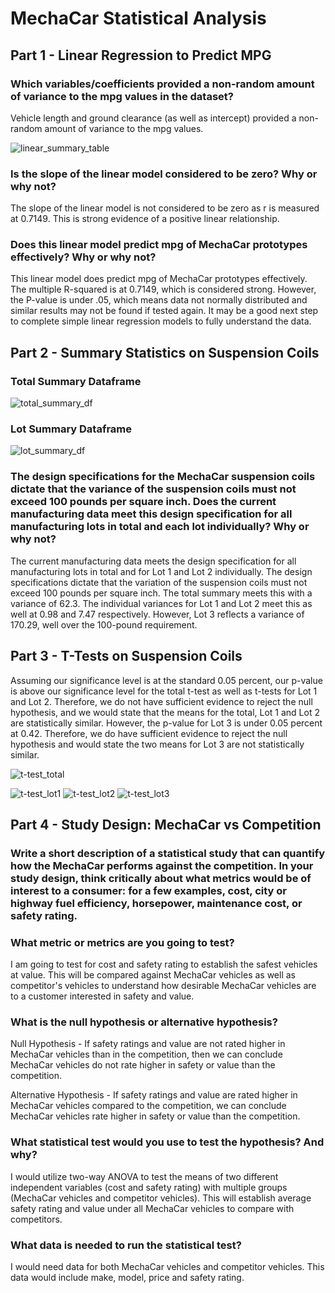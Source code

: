 # MechaCar Statistical Analysis

## Part 1 - Linear Regression to Predict MPG

### Which variables/coefficients provided a non-random amount of variance to the mpg values in the dataset?

Vehicle length and ground clearance (as well as intercept) provided a non-random amount of variance to the mpg values.

![linear_summary_table](https://user-images.githubusercontent.com/110419577/210616884-3d31a688-66fe-4b2e-9729-4627bf03d33d.png)

### Is the slope of the linear model considered to be zero? Why or why not?
The slope of the linear model is not considered to be zero as r is measured at 0.7149. This is strong evidence of a positive linear relationship.

### Does this linear model predict mpg of MechaCar prototypes effectively? Why or why not?

This linear model does predict mpg of MechaCar prototypes effectively. The multiple R-squared is at 0.7149, which is considered strong. However, the P-value is under .05, which means data not normally distributed and similar results may not be found if tested again. It may be a good next step to complete simple linear regression models to fully understand the data. 

## Part 2 - Summary Statistics on Suspension Coils

### Total Summary Dataframe
![total_summary_df](https://user-images.githubusercontent.com/110419577/210623715-175ce265-d333-4630-a572-60491e4fa7cd.png)

### Lot Summary Dataframe
![lot_summary_df](https://user-images.githubusercontent.com/110419577/210623744-5f34e407-d1fc-4b30-ab3c-177807d60983.png)

### The design specifications for the MechaCar suspension coils dictate that the variance of the suspension coils must not exceed 100 pounds per square inch. Does the current manufacturing data meet this design specification for all manufacturing lots in total and each lot individually? Why or why not?

The current manufacturing data meets the design specification for all manufacturing lots in total and for Lot 1 and Lot 2 individually. The design specifications dictate that the variation of the suspension coils must not exceed 100 pounds per square inch. The total summary meets this with a variance of 62.3. The individual variances for Lot 1 and Lot 2 meet this as well at 0.98 and 7.47 respectively. However, Lot 3 reflects a variance of 170.29, well over the 100-pound requirement.

## Part 3 - T-Tests on Suspension Coils

Assuming our significance level is at the standard 0.05 percent, our p-value is above our significance level for the total t-test as well as t-tests for Lot 1 and Lot 2. Therefore, we do not have sufficient evidence to reject the null hypothesis, and we would state that the means for the total, Lot 1 and Lot 2 are statistically similar. However, the p-value for Lot 3 is under 0.05 percent at 0.42. Therefore, we do have sufficient evidence to reject the null hypothesis and would state the two means for Lot 3 are not statistically similar.

![t-test_total](https://user-images.githubusercontent.com/110419577/210627517-fed36a16-bb00-48d3-9669-4f82b4a4f358.png)

![t-test_lot1](https://user-images.githubusercontent.com/110419577/210627511-ba0161c3-112e-4c0d-a987-b6623083de27.png)
![t-test_lot2](https://user-images.githubusercontent.com/110419577/210627513-dc81651f-79b3-49bc-a26c-303f4cfd1742.png)
![t-test_lot3](https://user-images.githubusercontent.com/110419577/210627514-b35c5cfc-8617-4bde-a235-daaa4e9ba2a5.png)



## Part 4 - Study Design: MechaCar vs Competition

### Write a short description of a statistical study that can quantify how the MechaCar performs against the competition. In your study design, think critically about what metrics would be of interest to a consumer: for a few examples, cost, city or highway fuel efficiency, horsepower, maintenance cost, or safety rating.

### What metric or metrics are you going to test?

I am going to test for cost and safety rating to establish the safest vehicles at value. This will be compared against MechaCar vehicles as well as competitor's vehicles to understand how desirable MechaCar vehicles are to a customer interested in safety and value.

### What is the null hypothesis or alternative hypothesis?

Null Hypothesis - If safety ratings and value are not rated higher in MechaCar vehicles than in the competition, then we can conclude MechaCar vehicles do not rate higher in safety or value than the competition.

Alternative Hypothesis - If safety ratings and value are rated higher in MechaCar vehicles compared to the competition, we can conclude MechaCar vehicles rate higher in safety or value than the competition.

### What statistical test would you use to test the hypothesis? And why?
I would utilize two-way ANOVA to test the means of two different independent variables (cost and safety rating) with multiple groups (MechaCar vehicles and competitor vehicles). This will establish average safety rating and value under all MechaCar vehicles to compare with competitors.


### What data is needed to run the statistical test?
I would need data for both MechaCar vehicles and competitor vehicles. This data would include make, model, price and safety rating.

